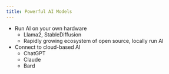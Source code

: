 ```yaml
---
title: Powerful AI Models
---
```


- Run AI on your own hardware
  - Llama2, StableDiffusion
  - Rapidly growing ecosystem of open source, locally run AI
- Connect to cloud-based AI 
  - ChatGPT
  - Claude
  - Bard